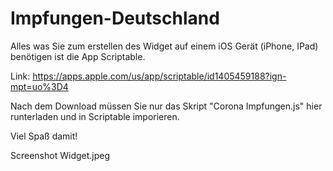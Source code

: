 # Impfungen-Deutschland

Alles was Sie zum erstellen des Widget auf einem iOS Gerät (iPhone, IPad) benötigen ist die App Scriptable. 

Link: https://apps.apple.com/us/app/scriptable/id1405459188?ign-mpt=uo%3D4

Nach dem Download müssen Sie nur das Skript "Corona Impfungen.js" hier runterladen und in Scriptable imporieren. 

Viel Spaß damit! 


Screenshot Widget.jpeg

